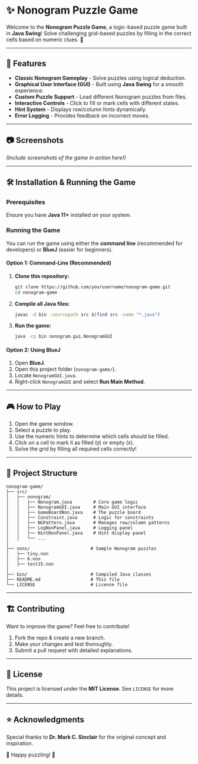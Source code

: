 # ✨ Nonogram Puzzle Game

Welcome to the **Nonogram Puzzle Game**, a logic-based puzzle game built in **Java Swing**! Solve challenging grid-based puzzles by filling in the correct cells based on numeric clues. 🧩

---

## 🚀 Features
- **Classic Nonogram Gameplay** - Solve puzzles using logical deduction.
- **Graphical User Interface (GUI)** - Built using **Java Swing** for a smooth experience.
- **Custom Puzzle Support** - Load different Nonogram puzzles from files.
- **Interactive Controls** - Click to fill or mark cells with different states.
- **Hint System** - Displays row/column hints dynamically.
- **Error Logging** - Provides feedback on incorrect moves.

---

## 📷 Screenshots
*(Include screenshots of the game in action here!)*

---

## 🛠️ Installation & Running the Game
### Prerequisites
Ensure you have **Java 11+** installed on your system.

### Running the Game
You can run the game using either the **command line** (recommended for developers) or **BlueJ** (easier for beginners).

#### **Option 1: Command-Line (Recommended)**
1. **Clone this repository:**
   ```bash
   git clone https://github.com/yourusername/nonogram-game.git
   cd nonogram-game
   ```
2. **Compile all Java files:**
   ```bash
   javac -d bin -sourcepath src $(find src -name "*.java")
   ```
3. **Run the game:**
   ```bash
   java -cp bin nonogram.gui.NonogramGUI
   ```

#### **Option 2: Using BlueJ**
1. Open **BlueJ**.
2. Open this project folder (`nonogram-game/`).
3. Locate `NonogramGUI.java`.
4. Right-click `NonogramGUI` and select **Run Main Method**.

---

## 🎮 How to Play
1. Open the game window.
2. Select a puzzle to play.
3. Use the numeric hints to determine which cells should be filled.
4. Click on a cell to mark it as filled (`@`) or empty (`X`).
5. Solve the grid by filling all required cells correctly!

---

## 📂 Project Structure
```
nonogram-game/
├── src/
│   ├── nonogram/
│   │   ├── Nonogram.java        # Core game logic
│   │   ├── NonogramGUI.java     # Main GUI interface
│   │   ├── GameBoardNon.java    # The puzzle board
│   │   ├── Constraint.java      # Logic for constraints
│   │   ├── NGPattern.java       # Manages row/column patterns
│   │   ├── LogNonPanel.java     # Logging panel
│   │   ├── HintNonPanel.java    # Hint display panel
│   │   └── ...
│
├── nons/                       # Sample Nonogram puzzles
│   ├── tiny.non
│   ├── 6.non
│   ├── test15.non
│
├── bin/                        # Compiled Java classes
├── README.md                   # This file
└── LICENSE                     # License file
```

---

## 🏗️ Contributing
Want to improve the game? Feel free to contribute!

1. Fork the repo & create a new branch.
2. Make your changes and test thoroughly.
3. Submit a pull request with detailed explanations.

---

## 📝 License
This project is licensed under the **MIT License**. See `LICENSE` for more details.

---

## ⭐ Acknowledgments
Special thanks to **Dr. Mark C. Sinclair** for the original concept and inspiration.

🚀 Happy puzzling! 🧩


